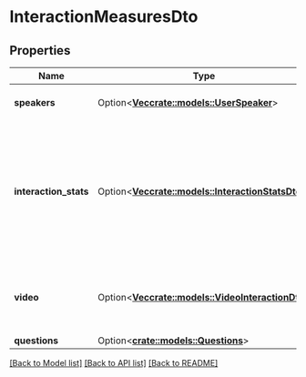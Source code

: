 # InteractionMeasuresDto

## Properties

Name | Type | Description | Notes
------------ | ------------- | ------------- | -------------
**speakers** | Option<[**Vec<crate::models::UserSpeaker>**](UserSpeaker.md)> | A list of the talk duration per speaker. | [optional]
**interaction_stats** | Option<[**Vec<crate::models::InteractionStatsDto>**](InteractionStatsDto.md)> | A list of interaction statistics. Applicable values: 'Longest Monologue', 'Longest Customer Story', 'Interactivity', 'Patience'. | [optional]
**video** | Option<[**Vec<crate::models::VideoInteractionDto>**](VideoInteractionDto.md)> | A list of video statistics about what's presented and for how long. | [optional]
**questions** | Option<[**crate::models::Questions**](Questions.md)> |  | [optional]

[[Back to Model list]](../README.md#documentation-for-models) [[Back to API list]](../README.md#documentation-for-api-endpoints) [[Back to README]](../README.md)


